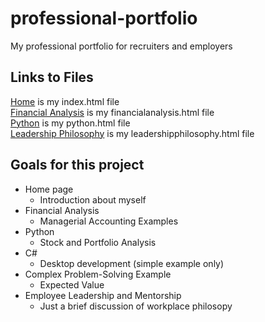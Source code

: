 # professional-portfolio

My professional portfolio for recruiters and employers

## Links to Files

[Home](index.html) is my index.html file  
[Financial Analysis](financialanalysis.html) is my financialanalysis.html file  
[Python](python.html) is my python.html file  
[Leadership Philosophy](leadershipphilosophy.html) is my leadershipphilosophy.html file

## Goals for this project

- Home page
  - Introduction about myself
- Financial Analysis
  - Managerial Accounting Examples
- Python
  - Stock and Portfolio Analysis
- C#
  - Desktop development (simple example only)
- Complex Problem-Solving Example
  - Expected Value
- Employee Leadership and Mentorship
  - Just a brief discussion of workplace philosopy
